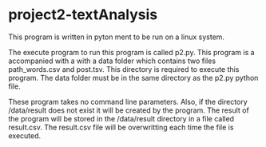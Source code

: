 # project2-textAnalysis
This program is written in pyton ment to be run on a linux system.

The execute program to run this program is called p2.py. This program is a accompanied with a with a data folder which contains
two files path_words.csv and post.tsv. This directory is required to execute this program. The data folder must be in the same
directory as the p2.py python file.

These program takes no command line parameters. Also, if the directory /data/result does not exist it will be created by the 
program. The result of the program will be stored in the /data/result directory in a file called result.csv. The result.csv file
will be overwritting each time the file is executed.
